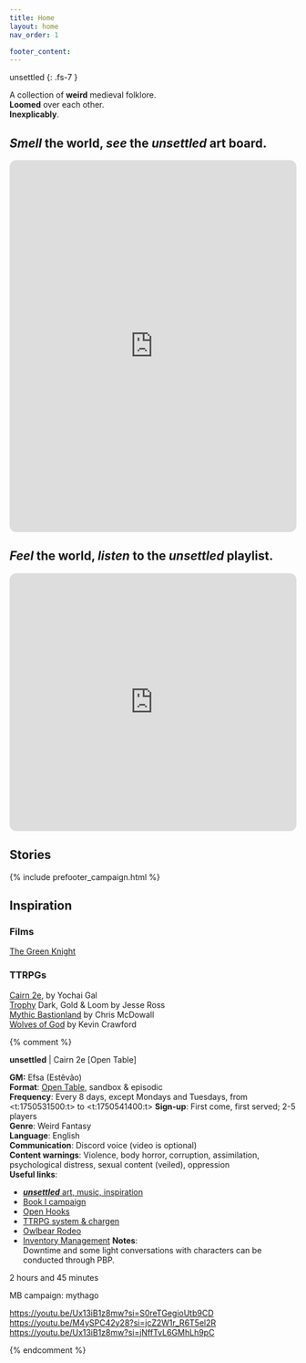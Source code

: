 ```yaml
---
title: Home
layout: home
nav_order: 1

footer_content:
---
```


unsettled
{: .fs-7 }

A collection of **weird** medieval folklore.  
**Loomed** over each other.  
**Inexplicably**.  

## *Smell* the world, *see* the ***unsettled*** art board.

<iframe style="border-radius:12px" src="https://petracoding.github.io/pinterest/board.html?link=estevaoseco/unsettled/&hideHeader=1&hideFooter=1&transparent=1" width="100%" height="652" frameBorder="0" style="color-scheme: site" allowfullscreen=""></iframe>

## *Feel* the world, *listen* to the ***unsettled*** playlist.

<iframe style="border-radius:12px" src="https://open.spotify.com/embed/playlist/2PL9qS68ckXkKLzheF8YsB?utm_source=generator&theme=1" width="100%" height="452" frameBorder="0" allowfullscreen="" allow="autoplay; clipboard-write; encrypted-media; fullscreen; picture-in-picture" loading="lazy"></iframe>

## Stories

{% include prefooter_campaign.html %}

## Inspiration

### Films

[The Green Knight](https://www.imdb.com/title/tt9243804/)  

### TTRPGs

[Cairn 2e](https://cairnrpg.com/), by Yochai Gal  
[Trophy](https://trophyrpg.com/) Dark, Gold & Loom by Jesse Ross  
[Mythic Bastionland](https://chrismcdee.itch.io/mythic-bastionland) by Chris McDowall  
[Wolves of God]() by Kevin Crawford  


{% comment %} 

**unsettled** | Cairn 2e [Open Table]

**GM:** Efsa (Estêvão)  
**Format**: [Open Table](https://www.thearcanelibrary.com/blogs/shadowdark-blog/open-table-how-the-creators-of-d-d-ran-their-games?srsltid=AfmBOoqNYWIzVWFjQKEoyumD4NTcFvhdkiVGQgaluf5LKmkS3-ORyFI7), sandbox & episodic  
**Frequency**: Every 8 days, except Mondays and Tuesdays, from <t:1750531500:t> to <t:1750541400:t>
**Sign-up**: First come, first served;  2-5 players  
**Genre**: Weird Fantasy  
**Language**: English  
**Communication**: Discord voice (video is optional)  
**Content warnings**: Violence, body horror, corruption, assimilation, psychological distress, sexual content (veiled), oppression  
**Useful links**:  
- [***unsettled*** art, music, inspiration](https://terra-campaigns.github.io/unsettled/)  
- [Book I campaign](https://terra-campaigns.github.io/unsettled/campaigns/Book_01/)    
- [Open Hooks](https://terra-campaigns.github.io/unsettled/campaigns/Book_01/#hooks)
- [TTRPG system & chargen](https://terra-campaigns.github.io/unsettled/campaigns/Book_01/#system)  
- [Owlbear Rodeo](https://www.owlbear.rodeo/room/c0ZVXgEpQqLd/usettled)
- [Inventory Management](https://docs.google.com/spreadsheets/d/1NtuCQ-6oy5MD8iUA65_5N1TAezPsuV546jgH2-wI-BM/edit?gid=0#gid=0)
**Notes**:  
Downtime and some light conversations with characters can be conducted through PBP.

2 hours and 45 minutes



MB campaign: mythago

https://youtu.be/Ux13iB1z8mw?si=S0reTGegioUtb9CD
https://youtu.be/M4ySPC42y28?si=jcZ2W1r_R6T5el2R
https://youtu.be/Ux13iB1z8mw?si=jNffTvL6GMhLh9pC

{% endcomment %}

